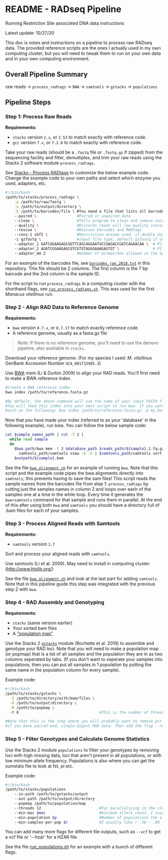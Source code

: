 # README - RADseq Pipeline
Running Restriction Site associated DNA data instructions

Latest update: 10/27/20

This doc is notes and instructions on a pipeline to process raw RADseq data. The provided reference scripts are the ones I actually used in my own computing cluster, but you will need to tweak them to run on your own data and in your own computing environment.

## Overall Pipeline Summary

raw reads -> `process_radtags` -> `BWA` -> `samtools` -> `gstacks` -> `populations`

## Pipeline Steps

### Step 1: Process Raw Reads

**Requirements:**

- `stacks` version `2.x`, or `2.53` to match exactly with reference code.
- `gcc` version `7.x`, or `7.2.0` to match exactly with reference code.

Take your raw reads (should be a `.fastq` file or `.fastq.gz` if zipped) from the sequencing facility and filter, demultiplex, and trim your raw reads using the Stacks 2 software module `process_radtags`.

See [Stacks - Process RADtags](https://catchenlab.life.illinois.edu/stacks/comp/process_radtags.php) to customize the below example code.
Change the example code to your own paths and select which enzyme you used, adapters, etc.

```bash
#!/bin/bash
/path/to/stacks/process_radtags \
    -p /path/to/raw/fastq \
    -o /path/to/output/directory \
    -b /path/to/barcodes/file \ #You need a file that lists all barcodes used
    --paired \                  #Paired or unpaired data
    --clean \                   #Tells program to clean and remove uncalled bases
    --quality \                 #Discards reads will low quality scores
    --rescue \                  #Rescues barcodes and RADtags
    --renz-1 sbfI \             #Restriction enzyme used, if double digest, add the flag renz_2
    -i gzfastq \                #input file type, default gzfastq if unknown
    --adapter_1 GATCGGAAGAGCGGTTCAGCAGGAATGCCGAGACCGATCAGAACAA \  # P2 top from SB's RADseq protocol, seen in read 1
    --adapter_2 AGATCGGAAGAGCGTCGTGTAGGGAAAGAGTGT \               # P1 bottom from SB's RADseq protocol, seen in read 2 rev comp
    --adapter_mm 2              #Number of mismatches allowed in the adapter sequence
```

For an example of the barcodes file, see [`barcodes_jan_2018.txt`](barcodes_jan_2018.txt) in this repository.
This file should be 2 columns. The first column is the 7 bp barcode and the 2nd column is the sample ID.

For the script to run `process_radtags` in a computing cluster with the shorthand flags, see [`run_process_radtags.sh`](run_process_radtags.sh). This was used for the first *Manacus vitellinus* run.

### Step 2 - Align RAD Data to Reference Genome

**Requirements:**

- `bwa` version `0.7.x`, or `0.7.17` to match exactly reference code.
- A reference genome, usually as a fasta.gz file

> Note: If there is no reference genome, you'll need to use the denovo pipeline, also available in `stacks`.

Download your reference genome. (For my species I used: *M. vitellinus* GenBank Accession Number `GCA_001715985.3`)

Use [BWA](http://bio-bwa.sourceforge.net/) mem (Li & Durbin 2009) to align your RAD reads. You'll first need to make a BWA reference index. 

```bash
#Create a BWA reference index
bwa index /path/to/reference.fasta.gz

#By default, the above command will use the name of your input FASTA file as the basename for your bwa index.
#You will feed this index into your next script to run bwa. If you want to change the name, use the '-p' flag 
#such as the following: bwa index /path/to/reference.fasta.gz -p my_bwa_database.
```
Now that you have made your index (referred to as your 'database' in the following example), run bwa. You can follow the below sample code:

```bash
cat $sample_names_path | cut -f 2 |
  while read sample
  do
    $bwa_path/bwa mem -t 2 $database_path $reads_path/${sample}.1.fq.gz $reads_path/${sample}2.fq.gz | \
      samtools_path/samtools view -b -h | $samtools_path/samtools sort --threads 2 -o
    $outpath/${sample}.bam
```

See the file [`bwa_alignment.sh`](bwa_alignment.sh) for an example of running `bwa`.
Note that this script and the example code pipes the bwa alignments directly into `samtools`; this prevents having to save the sam files! This script reads the sample names from the barcodes file from step 1: `process_radtags` by cutting just the samples names in column 2 and loops over each of the samples one at a time in the while loop. Every time it  generates the `bwa+samtools` command for that sample and runs them in parallel. At the end of this after using both `bwa` and `samtools` you should have a directory full of .bam files for each of your samples. 

### Step 3 - Process Aligned Reads with Samtools

**Requirements:**

- `samtools` version `1.7`

Sort and process your aligned reads with `samtools`.

Use samtools (Li et al. 2009). May need to install in computing cluster.
(http://www.htslib.org/)

See the file [`bwa_alignment.sh`](bwa_alignment.sh) and look at the last part for adding `samtools`. Note that in this pipeline guide this step was integrated with the previous step 2 with `bwa`.

### Step 4 - RAD Assembly and Genotyping

**Requirements:**

- `stacks` (same version earlier)
- Your sorted bam files
- A ["population map"](https://catchenlab.life.illinois.edu/stacks/manual/#popmap)

Use the Stacks 2 [`gstacks`](https://catchenlab.life.illinois.edu/stacks/comp/gstacks.php) module (Rochette et al. 2019) to assemble and genotype your RAD loci. Note that you will need to make a population map (or popmap) that is a list of all samples and the population they are in as two columns seperated by tabs. (If you don't want to seperate your samples into populations, then you can put all samples in 1 population by putting the same name in the population column for every sample).

Example code:
```bash
#!/bin/bash
/path/to/stacks/gstacks \
  -I /path/to/directory/with/bam/files \
  -O /path/to/output/directory \
  -M /path/to/popmap \                     
  -t 8                                    #This is the number of threads you want for parallelizing. The default without this flag is 1

#Note that this is the step where you will probably want to remove pcr duplicates 
#if you have paired-end, single-digest RAD data. Then add the flag --rm-pcr-duplicates to the above code. 
```

### Step 5 - Filter Genotypes and Calculate Genome Statistics

Use the Stacks 2 module `populations` to filter your genotypes by removing loci with high missing data, loci that aren't present in all populations, or with low minimum allele frequency.
Populations is also where you can get the sumstats file to look at fst, pi etc.

Example code:
```bash
#!/bin/bash
/path/to/stacks/populations
    --in-path /path/to/gstacks/output
    --out-path /path/to/output/directory
    --popmap /path/to/population/map
    --threads 12                          #for parallelizing in the cluster
    --min-mac $mac                        #minimum allele count, I usually use 3
    --min-population $p                   #Number of populations the allele must be present in
    --min-samples-per-pop $r              #I usually like r .50 - .80
```

You can add many more flags for different file outputs, such as `--vcf` to get a vcf file or '--hzar' for a HZAR file.

See the file [run_populations.sh](run_populations.sh) for an example with a bunch of different flags.
